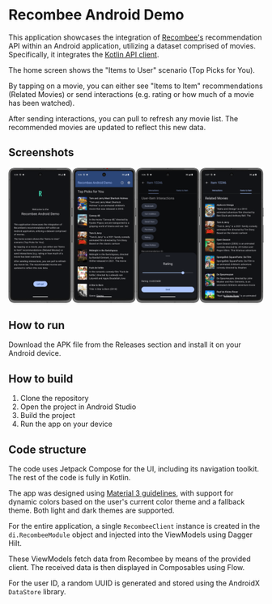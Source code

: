 # Recombee Android Demo

This application showcases the integration of [Recombee's](https://www.recombee.com/) recommendation
API within an Android application, utilizing a dataset comprised of movies.
Specifically, it integrates the [Kotlin API client](https://github.com/Recombee/kotlin-api-client).

The home screen shows the "Items to User" scenario (Top Picks for You).

By tapping on a movie, you can either see "Items to Item" recommendations (Related Movies) or send
interactions (e.g. rating or how much of a movie has been watched).

After sending interactions, you can pull to refresh any movie list. The recommended movies are
updated to reflect this new data.

## Screenshots

![Screenshots](images/screenshots.png)

## How to run

Download the APK file from the Releases section and install it on your Android device.

## How to build

1. Clone the repository
2. Open the project in Android Studio
3. Build the project
4. Run the app on your device

## Code structure

The code uses Jetpack Compose for the UI, including its navigation toolkit.
The rest of the code is fully in Kotlin.

The app was designed using [Material 3 guidelines](https://m3.material.io/), with support for
dynamic colors based on the user's current color theme and a fallback theme. Both light and dark
themes are supported.

For the entire application, a single `RecombeeClient` instance is created in the `di.RecombeeModule`
object and injected into the ViewModels using Dagger Hilt.

These ViewModels fetch data from Recombee by means of the provided client.
The received data is then displayed in Composables using Flow.

For the user ID, a random UUID is generated and stored using the AndroidX `DataStore` library.
